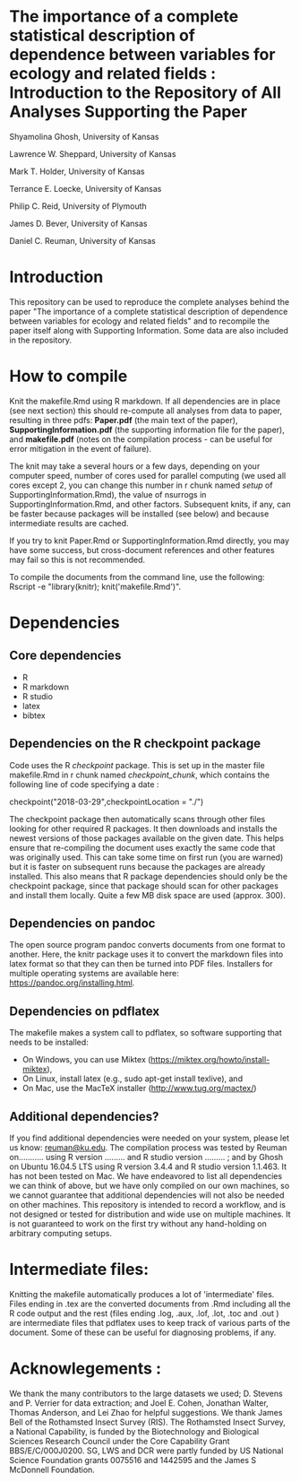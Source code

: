 # The importance of a complete statistical description of dependence between variables for ecology and related fields : Introduction to the Repository of All Analyses Supporting the Paper

Shyamolina Ghosh, University of Kansas 

Lawrence W. Sheppard, University of Kansas

Mark T. Holder, University of Kansas

Terrance E. Loecke, University of Kansas

Philip C. Reid, University of Plymouth

James D. Bever, University of Kansas

Daniel C. Reuman, University of Kansas

# Introduction

This repository can be used to reproduce the complete analyses behind the paper 
"The importance of a complete statistical description of dependence between variables for ecology and related fields" and 
to recompile the paper itself along with Supporting Information. Some data are also included in the repository.

# How to compile
Knit the makefile.Rmd using R markdown. If all dependencies are in place (see next section) this should re-compute all analyses from data to paper, resulting in three pdfs: **Paper.pdf** (the main text of the paper), **SupportingInformation.pdf** (the supporting information file for the paper), and **makefile.pdf** (notes on the compilation process - can be useful for error mitigation in the event of failure).

The knit may take a several hours or a few days, depending on your computer speed, number of cores used for parallel computing (we used all cores except 2, you can change this number in r chunk named *setup* of SupportingInformation.Rmd), the value of nsurrogs in SupportingInformation.Rmd, and other factors. Subsequent knits, if any, can be faster because packages will be installed (see below) and because intermediate results are cached.

If you try to knit Paper.Rmd or SupportingInformation.Rmd directly, you may have some success, but cross-document references and other features may fail so this is not recommended.

To compile the documents from the command line, use the following: Rscript -e "library(knitr); knit('makefile.Rmd')".

# Dependencies

## Core dependencies
   - R 
   - R markdown
   - R studio
   - latex 
   - bibtex

## Dependencies on the R checkpoint package

Code uses the R *checkpoint* package. This is set up in the master file makefile.Rmd in r chunk named *checkpoint_chunk*, which contains the following line of code specifying a date :

checkpoint("2018-03-29",checkpointLocation = "./")

The checkpoint package then automatically scans through other files looking for other required R packages. It then downloads and installs the newest versions of those packages available on the given date. This helps ensure that re-compiling the document uses exactly the same code that was originally used. This can take some time on first run (you are warned) but it is faster on subsequent runs because the packages are already installed. This also means that R package dependencies should only be the checkpoint package, since that package should scan for other packages and install them locally. Quite a few MB disk space are used (approx. 300).

## Dependencies on pandoc
The open source program pandoc converts documents from one format to another. 
Here, the knitr package uses it to convert the markdown files into latex format so that 
they can then be turned into PDF files. Installers for multiple operating systems are available here: https://pandoc.org/installing.html.

## Dependencies on pdflatex
The makefile makes a system call to pdflatex, so software supporting that needs to be installed:

 - On Windows, you can use Miktex (https://miktex.org/howto/install-miktex),
 - On Linux, install latex (e.g., sudo apt-get install texlive), and
 - On Mac, use the MacTeX installer (http://www.tug.org/mactex/)

## Additional dependencies?
If you find additional dependencies were needed on your system, please let us know: reuman@ku.edu. The compilation process was tested by Reuman on........... using R version ......... and R studio version ......... ; and by Ghosh on Ubuntu 16.04.5 LTS using R version 3.4.4 and R studio version 1.1.463. It has not been tested on Mac. We have endeavored to list all dependencies we can think of above, but we have only compiled on our own machines, so we cannot guarantee that additional dependencies will not also be needed on other machines. This repository is intended to record a workflow, and is not designed or tested for distribution and wide use on multiple machines. It is not guaranteed to work on the first try without any hand-holding on arbitrary computing setups.

# Intermediate files:
Knitting the makefile automatically produces a lot of 'intermediate' files. Files ending in .tex are the converted documents from .Rmd including all the R code output and the rest (files ending .log, .aux, .lof, .lot, .toc and .out ) are intermediate files that pdflatex uses to keep track of various parts of the document. Some of these can be useful for diagnosing problems, if any.

# Acknowlegements :

We thank the many contributors to the large datasets we used; D. Stevens and P. Verrier for data extraction; and Joel E. Cohen, Jonathan Walter, Thomas Anderson, and Lei Zhao for helpful suggestions. We thank James Bell of the Rothamsted Insect Survey (RIS). The Rothamsted Insect Survey, a National Capability, is funded by the Biotechnology and Biological Sciences Research Council under the Core Capability Grant BBS/E/C/000J0200. SG, LWS and DCR were partly funded by US National Science Foundation grants 0075516 and 1442595 and the James S McDonnell Foundation. 













